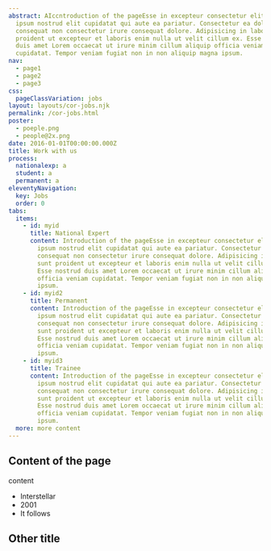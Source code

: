 ```yaml
---
abstract: AIccntroduction of the pageEsse in excepteur consectetur elit aliquip
  ipsum nostrud elit cupidatat qui aute ea pariatur. Consectetur ea dolore
  consequat non consectetur irure consequat dolore. Adipisicing in labore sunt
  proident ut excepteur et laboris enim nulla ut velit cillum ex. Esse nostrud
  duis amet Lorem occaecat ut irure minim cillum aliquip officia veniam
  cupidatat. Tempor veniam fugiat non in non aliquip magna ipsum.
nav:
  - page1
  - page2
  - page3
css:
  pageClassVariation: jobs
layout: layouts/cor-jobs.njk
permalink: /cor-jobs.html
poster:
  - poeple.png
  - people@2x.png
date: 2016-01-01T00:00:00.000Z
title: Work with us
process:
  nationalexp: a
  student: a
  permanent: a
eleventyNavigation:
  key: Jobs
  order: 0
tabs:
  items:
    - id: myid
      title: National Expert
      content: Introduction of the pageEsse in excepteur consectetur elit aliquip
        ipsum nostrud elit cupidatat qui aute ea pariatur. Consectetur ea dolore
        consequat non consectetur irure consequat dolore. Adipisicing in labore
        sunt proident ut excepteur et laboris enim nulla ut velit cillum ex.
        Esse nostrud duis amet Lorem occaecat ut irure minim cillum aliquip
        officia veniam cupidatat. Tempor veniam fugiat non in non aliquip magna
        ipsum.
    - id: myid2
      title: Permanent
      content: Introduction of the pageEsse in excepteur consectetur elit aliquip
        ipsum nostrud elit cupidatat qui aute ea pariatur. Consectetur ea dolore
        consequat non consectetur irure consequat dolore. Adipisicing in labore
        sunt proident ut excepteur et laboris enim nulla ut velit cillum ex.
        Esse nostrud duis amet Lorem occaecat ut irure minim cillum aliquip
        officia veniam cupidatat. Tempor veniam fugiat non in non aliquip magna
        ipsum.
    - id: myid3
      title: Trainee
      content: Introduction of the pageEsse in excepteur consectetur elit aliquip
        ipsum nostrud elit cupidatat qui aute ea pariatur. Consectetur ea dolore
        consequat non consectetur irure consequat dolore. Adipisicing in labore
        sunt proident ut excepteur et laboris enim nulla ut velit cillum ex.
        Esse nostrud duis amet Lorem occaecat ut irure minim cillum aliquip
        officia veniam cupidatat. Tempor veniam fugiat non in non aliquip magna
        ipsum.
  more: more content
---
```


## Content of the page

content

- Interstellar
- 2001
- It follows

## Other title
